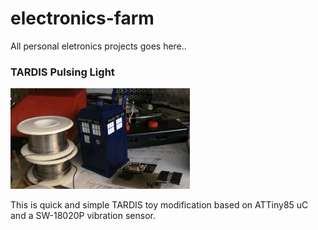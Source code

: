 # electronics-farm
All personal eletronics projects goes here..

### TARDIS Pulsing Light

[![ScreenShot](https://github.com/pauliusbau/electronics-farm/blob/master/TARDIS/img/tardis_5s.gif)](https://github.com/pauliusbau/electronics-farm/tree/master/TARDIS)

This is quick and simple TARDIS toy modification based on ATTiny85 uC and a SW-18020P vibration sensor. 
